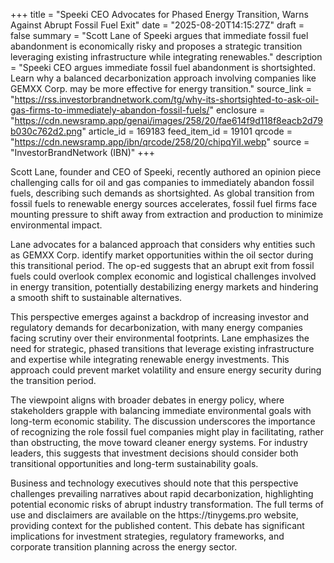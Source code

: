 +++
title = "Speeki CEO Advocates for Phased Energy Transition, Warns Against Abrupt Fossil Fuel Exit"
date = "2025-08-20T14:15:27Z"
draft = false
summary = "Scott Lane of Speeki argues that immediate fossil fuel abandonment is economically risky and proposes a strategic transition leveraging existing infrastructure while integrating renewables."
description = "Speeki CEO argues immediate fossil fuel abandonment is shortsighted. Learn why a balanced decarbonization approach involving companies like GEMXX Corp. may be more effective for energy transition."
source_link = "https://rss.investorbrandnetwork.com/tg/why-its-shortsighted-to-ask-oil-gas-firms-to-immediately-abandon-fossil-fuels/"
enclosure = "https://cdn.newsramp.app/genai/images/258/20/fae614f9d118f8eacb2d79b030c762d2.png"
article_id = 169183
feed_item_id = 19101
qrcode = "https://cdn.newsramp.app/ibn/qrcode/258/20/chipqYiI.webp"
source = "InvestorBrandNetwork (IBN)"
+++

<p>Scott Lane, founder and CEO of Speeki, recently authored an opinion piece challenging calls for oil and gas companies to immediately abandon fossil fuels, describing such demands as shortsighted. As global transition from fossil fuels to renewable energy sources accelerates, fossil fuel firms face mounting pressure to shift away from extraction and production to minimize environmental impact.</p><p>Lane advocates for a balanced approach that considers why entities such as GEMXX Corp. identify market opportunities within the oil sector during this transitional period. The op-ed suggests that an abrupt exit from fossil fuels could overlook complex economic and logistical challenges involved in energy transition, potentially destabilizing energy markets and hindering a smooth shift to sustainable alternatives.</p><p>This perspective emerges against a backdrop of increasing investor and regulatory demands for decarbonization, with many energy companies facing scrutiny over their environmental footprints. Lane emphasizes the need for strategic, phased transitions that leverage existing infrastructure and expertise while integrating renewable energy investments. This approach could prevent market volatility and ensure energy security during the transition period.</p><p>The viewpoint aligns with broader debates in energy policy, where stakeholders grapple with balancing immediate environmental goals with long-term economic stability. The discussion underscores the importance of recognizing the role fossil fuel companies might play in facilitating, rather than obstructing, the move toward cleaner energy systems. For industry leaders, this suggests that investment decisions should consider both transitional opportunities and long-term sustainability goals.</p><p>Business and technology executives should note that this perspective challenges prevailing narratives about rapid decarbonization, highlighting potential economic risks of abrupt industry transformation. The full terms of use and disclaimers are available on the https://tinygems.pro website, providing context for the published content. This debate has significant implications for investment strategies, regulatory frameworks, and corporate transition planning across the energy sector.</p>